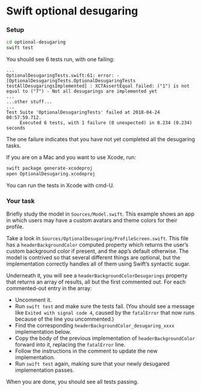 # Swift optional desugaring

### Setup

```bash
cd optional-desugaring
swift test
```

You should see 6 tests run, with one failing:

```
...
OptionalDesugaringTests.swift:61: error: -[OptionalDesugaringTests.OptionalDesugaringTests testAllDesugaringsImplemented] : XCTAssertEqual failed: ("1") is not equal to ("7") - Not all desugarings are implemented yet
...
...other stuff...
...
Test Suite 'OptionalDesugaringTests' failed at 2018-04-24 00:57:59.712.
     Executed 6 tests, with 1 failure (0 unexpected) in 0.234 (0.234) seconds
```

The one failure indicates that you have not yet completed all the desugaring tasks.

If you are on a Mac and you want to use Xcode, run:

```bash
swift package generate-xcodeproj
open OptionalDesugaring.xcodeproj
```

You can run the tests in Xcode with cmd-U.

### Your task

Briefly study the model in `Sources/Model.swift`. This example shows an app in which users may have a custom avatars and theme colors for their profile.

Take a look in `Sources/OptionalDesugaring/ProfileScreen.swift`. This file has a `headerBackgroundColor` computed property which returns the user’s custom background color if present, and the app’s default otherwise. The model is contrived so that several different things are optional, but the implementation correctly handles all of them using Swift’s syntactic sugar.

Underneath it, you will see a `headerBackgroundColorDesugarings` property that returns an array of results, all but the first commented out. For each commented-out entry in the array:

- Uncomment it.
- Run `swift test` and make sure the tests fail. (You should see a message like `Exited with signal code 4`, caused by the `fatalError` that now runs because of the line you uncommented.)
- Find the corresponding `headerBackgroundColor_desugaring_xxxx` implementation below.
- Copy the body of the previous implementation of `headerBackgroundColor` forward into it, replacing the `fatalError` line.
- Follow the instructions in the comment to update the new implementation.
- Run `swift test` again, making sure that your newly desugared implementation passes.

When you are done, you should see all tests passing.
